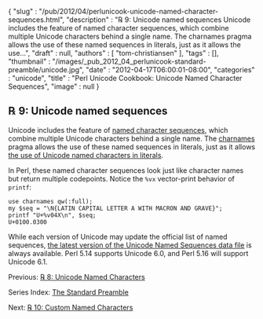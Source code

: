 {
   "slug" : "/pub/2012/04/perlunicook-unicode-named-character-sequences.html",
   "description" : "℞ 9: Unicode named sequences Unicode includes the feature of named character sequences, which combine multiple Unicode characters behind a single name. The charnames pragma allows the use of these named sequences in literals, just as it allows the use...",
   "draft" : null,
   "authors" : [
      "tom-christiansen"
   ],
   "tags" : [],
   "thumbnail" : "/images/_pub_2012_04_perlunicook-standard-preamble/unicode.jpg",
   "date" : "2012-04-17T06:00:01-08:00",
   "categories" : "unicode",
   "title" : "Perl Unicode Cookbook: Unicode Named Character Sequences",
   "image" : null
}



℞ 9: Unicode named sequences
----------------------------

Unicode includes the feature of [named character sequences](http://www.unicode.org/reports/tr34/), which combine multiple Unicode characters behind a single name. The [charnames](http://perldoc.perl.org/charnames.html) pragma allows the use of these named sequences in literals, just as it allows [the use of Unicode named characters in literals](/pub/2012/04/perlunicook-unicode-named-characters.html).

In Perl, these named character sequences look just like character names but return multiple codepoints. Notice the `%vx` vector-print behavior of `printf`:

    use charnames qw(:full);
    my $seq = "\N{LATIN CAPITAL LETTER A WITH MACRON AND GRAVE}";
    printf "U+%v04X\n", $seq;
    U+0100.0300

While each version of Unicode may update the official list of named sequences, [the latest version of the Unicode Named Sequences data file](http://www.unicode.org/Public/UNIDATA/NamedSequences.txt) is always available. Perl 5.14 supports Unicode 6.0, and Perl 5.16 will support Unicode 6.1.

Previous: [℞ 8: Unicode Named Characters](/pub/2012/04/perlunicook-unicode-named-characters.html)

Series Index: [The Standard Preamble](/pub/2012/04/perlunicook-standard-preamble.html)

Next: [℞ 10: Custom Named Characters](/pub/2012/04/perlunicook-custom-named-characters.html)
